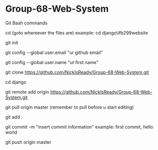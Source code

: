 # Group-68-Web-System


Git Bash commands

cd (goto whereever the files are) example: cd django\ifb299website

git init

git config --global user.email "ur github email"

git config --global user.name "ut first name"

git clone https://github.com/NickIsReady/Group-68-Web-System.git

cd django

git remote add origin https://github.com/NickIsReady/Group-68-Web-System.git

git pull origin master (remember to pull before u start editing)

git add .

git commit -m "insert commit information" example: first commit, hello world

git push origin master

